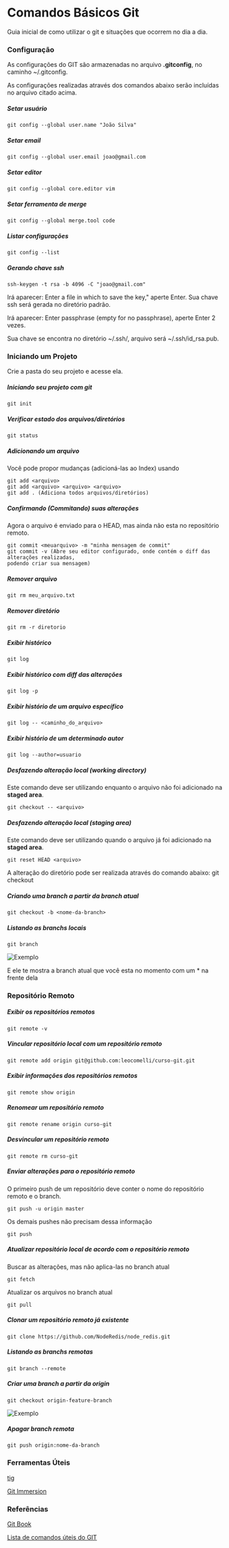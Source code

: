 # Comandos Básicos Git #

Guia inicial de como utilizar o git e situações que ocorrem no dia a dia.

### Configuração

As configurações do GIT são armazenadas no arquivo **.gitconfig**, no caminho ~/.gitconfig.

As configurações realizadas através dos comandos abaixo serão incluídas no arquivo citado acima.

##### Setar usuário
	git config --global user.name "João Silva"

##### Setar email
	git config --global user.email joao@gmail.com

##### Setar editor
	git config --global core.editor vim

##### Setar ferramenta de merge
	git config --global merge.tool code

##### Listar configurações
	git config --list

##### Gerando chave ssh
	ssh-keygen -t rsa -b 4096 -C "joao@gmail.com"

Irá aparecer: Enter a file in which to save the key," aperte Enter. Sua chave ssh será gerada no diretório padrão.

Irá aparecer: Enter passphrase (empty for no passphrase), aperte Enter 2 vezes.

Sua chave se encontra no diretório ~/.ssh/, arquivo será ~/.ssh/id_rsa.pub.


### Iniciando um Projeto

Crie a pasta do seu projeto e acesse ela.

##### Iniciando seu projeto com git
	git init

##### Verificar estado dos arquivos/diretórios
	git status

##### Adicionando um arquivo
Você pode propor mudanças (adicioná-las ao Index) usando

	git add <arquivo>
	git add <arquivo> <arquivo> <arquivo>
	git add . (Adiciona todos arquivos/diretórios)

##### Confirmando (Commitando) suas alterações
Agora o arquivo é enviado para o HEAD, mas ainda não esta no repositório remoto.

	git commit <meuarquivo> -m "minha mensagem de commit"
	git commit -v (Abre seu editor configurado, onde contém o diff das alterações realizadas,
	podendo criar sua mensagem)

##### Remover arquivo
	git rm meu_arquivo.txt

##### Remover diretório
	git rm -r diretorio

##### Exibir histórico
	git log

##### Exibir histórico com diff das alterações
	git log -p

##### Exibir histório de um arquivo específico
	git log -- <caminho_do_arquivo>

##### Exibir histório de um determinado autor
	git log --author=usuario


##### Desfazendo alteração local (working directory)
Este comando deve ser utilizando enquanto o arquivo não foi adicionado na **staged area**.

	git checkout -- <arquivo>

##### Desfazendo alteração local (staging area)
Este comando deve ser utilizando quando o arquivo já foi adicionado na **staged area**.

	git reset HEAD <arquivo>

A alteração do diretório pode ser realizada através do comando abaixo:
	git checkout <arquivo>

##### Criando uma branch a partir da branch atual

	git checkout -b <nome-da-branch>

##### Listando as branchs locais

	git branch

![Exemplo](https://github.com/lcelso/basic-git/blob/master/imagens/branch-local.png)

E ele te mostra a branch atual que você esta no momento com um * na frente dela

### Repositório Remoto
##### Exibir os repositórios remotos

	git remote -v

##### Vincular repositório local com um repositório remoto

	git remote add origin git@github.com:leocomelli/curso-git.git

##### Exibir informações dos repositórios remotos

	git remote show origin

##### Renomear um repositório remoto

	git remote rename origin curso-git

##### Desvincular um repositório remoto

	git remote rm curso-git

##### Enviar alterações para o repositório remoto
O primeiro push de um repositório deve conter o nome do repositório remoto e o branch.

	git push -u origin master

Os demais pushes não precisam dessa informação

	git push

##### Atualizar repositório local de acordo com o repositório remoto
Buscar as alterações, mas não aplica-las no branch atual

	git fetch

Atualizar os arquivos no branch atual

	git pull

##### Clonar um repositório remoto já existente

	git clone https://github.com/NodeRedis/node_redis.git

##### Listando as branchs remotas

	git branch --remote

##### Criar uma branch a partir da origin

	git checkout origin-feature-branch

![Exemplo](https://github.com/lcelso/basic-git/blob/master/imagens/branch-remote.png)

##### Apagar branch remota

	git push origin:nome-da-branch

### Ferramentas Úteis

[tig](http://gitready.com/advanced/2009/07/31/tig-the-ncurses-front-end-to-git.html)

[Git Immersion](http://gitimmersion.com/)

### Referências

[Git Book](https://git-scm.com/book/pt-br/v2)

[Lista de comandos úteis do GIT](https://gist.github.com/leocomelli/2545add34e4fec21ec16)
